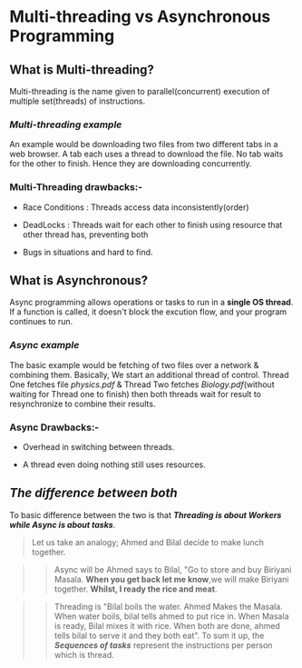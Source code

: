 #  Multi-threading vs Asynchronous Programming

  
  

##  What is Multi-threading?

  

Multi-threading is the name given to parallel(concurrent) execution of multiple set(threads) of instructions.

  

###  *Multi-threading example*

An example would be downloading two files from two different tabs in a web browser. A tab each uses a thread to download the file. No tab waits for the other to finish. Hence they are downloading concurrently.

  

###  Multi-Threading drawbacks:-

- Race Conditions : Threads access data inconsistently(order)

- DeadLocks : Threads wait for each other to finish using resource that other thread has, preventing both

- Bugs in situations and hard to find.

  

##  What is Asynchronous?

  

Async programming allows operations or tasks to run in a **single OS thread**. If a function is called, it doesn't block the excution flow, and your program continues to run.

  

###  *Async example*

  

The basic example would be fetching of two files over a network & combining them. Basically, We start an additional thread of control. Thread One fetches file *physics.pdf*  & Thread Two fetches *Biology.pdf*(without waiting for Thread one to finish) then both threads wait for result to resynchronize to combine their results.

  

###  Async Drawbacks:-

- Overhead in switching between threads.

- A thread even doing nothing still uses resources.

  

##  *The difference between both*

  

To basic difference between the two is that ***Threading is about Workers while Async is about tasks***.

  

>Let us take an analogy; Ahmed and Bilal decide to make lunch together.

  

>>  Async will be Ahmed says to Bilal, "Go to store and buy Biriyani Masala. **When you get back let me know**,we will make Biriyani together. **Whilst, I ready the rice and meat**.

  

>>  Threading is "Bilal boils the water. Ahmed Makes the Masala. When water boils, bilal tells ahmed to put rice in. When Masala is ready, Bilal mixes it with rice. When both are done, ahmed tells bilal to serve it and they both eat". To sum it up, the ***Sequences of tasks*** represent the instructions per person which is thread.